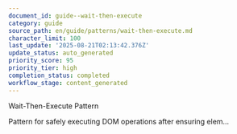 ```yaml
---
document_id: guide--wait-then-execute
category: guide
source_path: en/guide/patterns/wait-then-execute.md
character_limit: 100
last_update: '2025-08-21T02:13:42.376Z'
update_status: auto_generated
priority_score: 95
priority_tier: high
completion_status: completed
workflow_stage: content_generated
---
```

Wait-Then-Execute Pattern

Pattern for safely executing DOM operations after ensuring elem...
